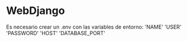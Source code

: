 # WebDjango

Es necesario crear un .env con las variables de entorno:
    'NAME'
    'USER'
    'PASSWORD'
    'HOST'
    'DATABASE_PORT'